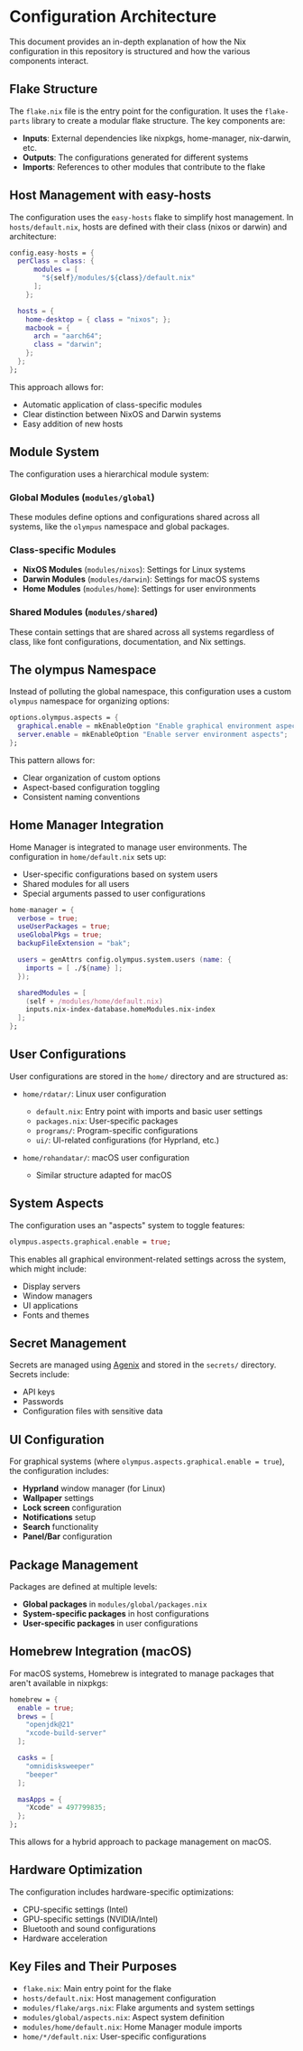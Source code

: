 # Configuration Architecture

This document provides an in-depth explanation of how the Nix configuration in this repository is structured and how the various components interact.

## Flake Structure

The `flake.nix` file is the entry point for the configuration. It uses the `flake-parts` library to create a modular flake structure. The key components are:

- **Inputs**: External dependencies like nixpkgs, home-manager, nix-darwin, etc.
- **Outputs**: The configurations generated for different systems
- **Imports**: References to other modules that contribute to the flake

## Host Management with easy-hosts

The configuration uses the `easy-hosts` flake to simplify host management. In `hosts/default.nix`, hosts are defined with their class (nixos or darwin) and architecture:

```nix
config.easy-hosts = {
  perClass = class: {
      modules = [
        "${self}/modules/${class}/default.nix"
      ];
    };

  hosts = {
    home-desktop = { class = "nixos"; };
    macbook = {
      arch = "aarch64";
      class = "darwin";
    };
  };
};
```

This approach allows for:
- Automatic application of class-specific modules
- Clear distinction between NixOS and Darwin systems
- Easy addition of new hosts

## Module System

The configuration uses a hierarchical module system:

### Global Modules (`modules/global`)

These modules define options and configurations shared across all systems, like the `olympus` namespace and global packages.

### Class-specific Modules

- **NixOS Modules** (`modules/nixos`): Settings for Linux systems
- **Darwin Modules** (`modules/darwin`): Settings for macOS systems
- **Home Modules** (`modules/home`): Settings for user environments

### Shared Modules (`modules/shared`)

These contain settings that are shared across all systems regardless of class, like font configurations, documentation, and Nix settings.

## The olympus Namespace

Instead of polluting the global namespace, this configuration uses a custom `olympus` namespace for organizing options:

```nix
options.olympus.aspects = {
  graphical.enable = mkEnableOption "Enable graphical environment aspects";
  server.enable = mkEnableOption "Enable server environment aspects";
};
```

This pattern allows for:
- Clear organization of custom options
- Aspect-based configuration toggling
- Consistent naming conventions

## Home Manager Integration

Home Manager is integrated to manage user environments. The configuration in `home/default.nix` sets up:

- User-specific configurations based on system users
- Shared modules for all users
- Special arguments passed to user configurations

```nix
home-manager = {
  verbose = true;
  useUserPackages = true;
  useGlobalPkgs = true;
  backupFileExtension = "bak";

  users = genAttrs config.olympus.system.users (name: {
    imports = [ ./${name} ];
  });

  sharedModules = [
    (self + /modules/home/default.nix)
    inputs.nix-index-database.homeModules.nix-index
  ];
};
```

## User Configurations

User configurations are stored in the `home/` directory and are structured as:

- `home/rdatar/`: Linux user configuration
  - `default.nix`: Entry point with imports and basic user settings
  - `packages.nix`: User-specific packages
  - `programs/`: Program-specific configurations
  - `ui/`: UI-related configurations (for Hyprland, etc.)

- `home/rohandatar/`: macOS user configuration
  - Similar structure adapted for macOS

## System Aspects

The configuration uses an "aspects" system to toggle features:

```nix
olympus.aspects.graphical.enable = true;
```

This enables all graphical environment-related settings across the system, which might include:

- Display servers
- Window managers
- UI applications
- Fonts and themes

## Secret Management

Secrets are managed using [Agenix](https://github.com/ryantm/agenix) and stored in the `secrets/` directory. Secrets include:

- API keys
- Passwords
- Configuration files with sensitive data

## UI Configuration

For graphical systems (where `olympus.aspects.graphical.enable = true`), the configuration includes:

- **Hyprland** window manager (for Linux)
- **Wallpaper** settings
- **Lock screen** configuration
- **Notifications** setup
- **Search** functionality
- **Panel/Bar** configuration

## Package Management

Packages are defined at multiple levels:

- **Global packages** in `modules/global/packages.nix`
- **System-specific packages** in host configurations
- **User-specific packages** in user configurations

## Homebrew Integration (macOS)

For macOS systems, Homebrew is integrated to manage packages that aren't available in nixpkgs:

```nix
homebrew = {
  enable = true;
  brews = [
    "openjdk@21"
    "xcode-build-server"
  ];

  casks = [
    "omnidisksweeper"
    "beeper"
  ];

  masApps = {
    "Xcode" = 497799835;
  };
};
```

This allows for a hybrid approach to package management on macOS.

## Hardware Optimization

The configuration includes hardware-specific optimizations:

- CPU-specific settings (Intel)
- GPU-specific settings (NVIDIA/Intel)
- Bluetooth and sound configurations
- Hardware acceleration


## Key Files and Their Purposes

- `flake.nix`: Main entry point for the flake
- `hosts/default.nix`: Host management configuration
- `modules/flake/args.nix`: Flake arguments and system settings
- `modules/global/aspects.nix`: Aspect system definition
- `modules/home/default.nix`: Home Manager module imports
- `home/*/default.nix`: User-specific configurations
